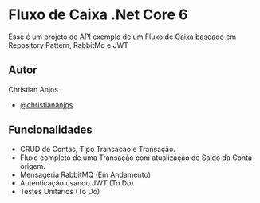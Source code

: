 
# Fluxo de Caixa .Net Core 6

Esse é um projeto de API exemplo de um Fluxo de Caixa baseado em Repository Pattern, RabbitMq e JWT


## Autor
Christian Anjos
- [@christiananjos](https://www.linkedin.com/in/christian-douglasdev)


## Funcionalidades

- CRUD de Contas, Tipo Transacao e Transação.
- Fluxo completo de uma Transação com atualização de Saldo da Conta origem.
- Mensageria RabbitMQ (Em Andamento)
- Autenticação usando JWT (To Do)
- Testes Unitarios (To Do)

